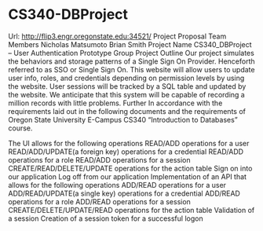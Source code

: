 # CS340-DBProject
Url: http://flip3.engr.oregonstate.edu:34521/
Project Proposal
Team Members
Nicholas Matsumoto
Brian Smith
Project Name
CS340_DBProject – User Authentication Prototype Group
Project Outline
Our project simulates the behaviors and storage patterns of a Single Sign On Provider. Henceforth referred to as SSO or Single Sign On. This website will allow users to update user info, roles, and credentials depending on permission levels by using the website. User sessions will be tracked by a SQL table and updated by the website. We anticipate that this system will be capable of recording a million records with little problems. Further In accordance with the requirements laid out in the following documents and the requirements of Oregon State University E-Campus CS340 “Introduction to Databases” course.

The UI allows for the following operations
READ/ADD operations for a user
READ/ADD/UPDATE(a foreign key)  operations for a credential
READ/ADD  operations for a role
READ/ADD operations for a session
CREATE/READ/DELETE/UPDATE operations for the action table
Sign on into our application
Log off from our application
Implementation of an API that allows for the following operations
ADD/READ operations for a user
ADD/READ/UPDATE(a single key)  operations for a credential
ADD/READ  operations for a role
ADD/READ operations for a session
CREATE/DELETE/UPDATE/READ operations for the action table
Validation of a session
Creation of a session token for a successful logon
